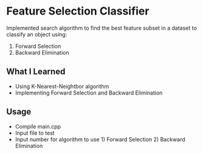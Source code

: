 # Feature Selection Classifier

Implemented search algorithm to find the best feature subset in a dataset to classify an object using:

1. Forward Selection
2. Backward Elimination

## What I Learned
* Using K-Nearest-Neightbor algorithm
* Implementing Forward Selection and Backward Elimination

## Usage
* Compile main.cpp
* Input file to test
* Input number for algorithm to use 1) Forward Selection 2) Backward Elimination
